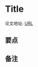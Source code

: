 # Title

论文地址: [URL](https://github.com/iamkissg/PaperHighlights/tree/e748838bc232093f9685c22210ec5bff856cf116/URL/README.md)

## 要点

## 备注

